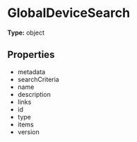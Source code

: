 # GlobalDeviceSearch


**Type:** object

## Properties
* metadata
* searchCriteria
* name
* description
* links
* id
* type
* items
* version
